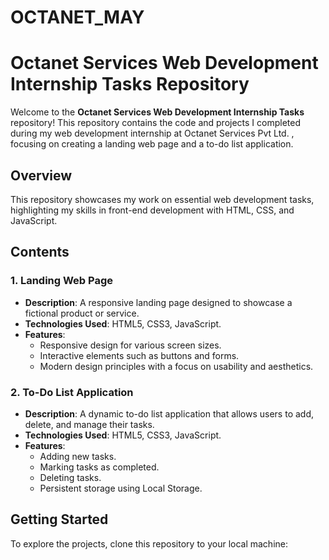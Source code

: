 # OCTANET_MAY
# Octanet Services Web Development Internship Tasks Repository

Welcome to the **Octanet Services Web Development Internship Tasks** repository! This repository contains the code and projects I completed during my web development internship at Octanet Services Pvt Ltd. , focusing on creating a landing web page and a to-do list application.

## Overview

This repository showcases my work on essential web development tasks, highlighting my skills in front-end development with HTML, CSS, and JavaScript.

## Contents

### 1. Landing Web Page
- **Description**: A responsive landing page designed to showcase a fictional product or service.
- **Technologies Used**: HTML5, CSS3, JavaScript.
- **Features**:
  - Responsive design for various screen sizes.
  - Interactive elements such as buttons and forms.
  - Modern design principles with a focus on usability and aesthetics.

### 2. To-Do List Application
- **Description**: A dynamic to-do list application that allows users to add, delete, and manage their tasks.
- **Technologies Used**: HTML5, CSS3, JavaScript.
- **Features**:
  - Adding new tasks.
  - Marking tasks as completed.
  - Deleting tasks.
  - Persistent storage using Local Storage.

## Getting Started

To explore the projects, clone this repository to your local machine:
```bash git clone https://github.com/PadagalaManoj1201/OCTANET_MAY
